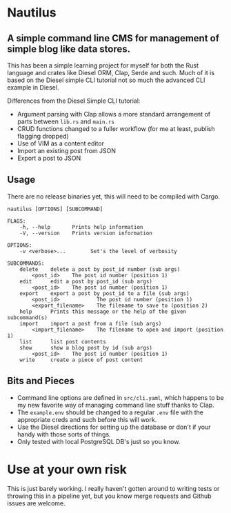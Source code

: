 Nautilus
========
A simple command line CMS for management of simple blog like data stores.
------------------------------------------------------------------
This has been a simple learning project for myself for both the Rust language
and crates like Diesel ORM, Clap, Serde and such.  Much of it is based on the Diesel
simple CLI tutorial not so much the advanced CLI example in Diesel.  

Differences from the Diesel Simple CLI tutorial:
* Argument parsing with Clap allows a more standard arrangement of parts between ``lib.rs`` and ``main.rs``
* CRUD functions changed to a fuller workflow (for me at least, publish flagging dropped)
* Use of VIM as a content editor
* Import an existing post from JSON
* Export a post to JSON

Usage
-----
There are no release binaries yet, this will need to be compiled with Cargo.

```
nautilus [OPTIONS] [SUBCOMMAND]

FLAGS:
    -h, --help       Prints help information
    -V, --version    Prints version information

OPTIONS:
    -v <verbose>...        Set's the level of verbosity

SUBCOMMANDS:
    delete    delete a post by post_id number (sub args)
        <post_id>    The post id number (position 1)
    edit      edit a post by post_id (sub args)
        <post_id>    The post id number (position 1)
    export    export a post by post_id to a file (sub args)
        <post_id>            The post id number (position 1)
        <export_filename>    The filename to save to (position 2)
    help      Prints this message or the help of the given subcommand(s)
    import    import a post from a file (sub args)
        <import_filename>    The filename to open and import (position 1)
    list      list post contents
    show      show a blog post by id (sub args)
        <post_id>    The post id number (position 1)
    write     create a piece of post content
```

Bits and Pieces
---------------
* Command line options are defined in ``src/cli.yaml``, which happens to be my new
favorite way of managing command line stuff thanks to Clap.
* The ``example.env`` should be changed to a regular ``.env`` file with the
appropriate creds and such before this will work.
* Use the Diesel directions for setting up the database or don't if your handy
with those sorts of things.
* Only tested with local PostgreSQL DB's just so you know.

Use at your own risk
====================
This is just barely working.  I really haven't gotten around to writing tests or throwing this in a pipeline yet, but you know merge requests and Github issues are welcome.
